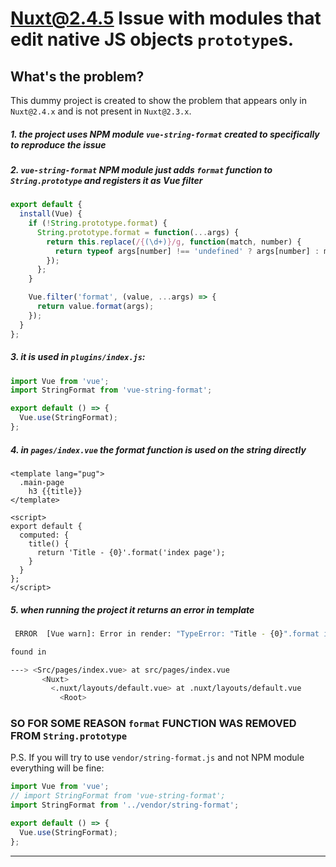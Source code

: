 # Nuxt@2.4.5 Issue with modules that edit native JS objects `prototype`s.

## What's the problem?

This dummy project is created to show the problem that appears only in `Nuxt@2.4.x` and is not present in `Nuxt@2.3.x`.
 
##### 1. the project uses NPM module `vue-string-format` created to specifically to reproduce the issue

##### 2. `vue-string-format` NPM module just adds `format` function to `String.prototype` and registers it as Vue filter

```js
export default {
  install(Vue) {
    if (!String.prototype.format) {
      String.prototype.format = function(...args) {
        return this.replace(/{(\d+)}/g, function(match, number) {
          return typeof args[number] !== 'undefined' ? args[number] : match;
        });
      };
    }

    Vue.filter('format', (value, ...args) => {
      return value.format(args);
    });
  }
};
```

##### 3. it is used in `plugins/index.js`:

```js
import Vue from 'vue';
import StringFormat from 'vue-string-format';

export default () => {
  Vue.use(StringFormat);
};
```

##### 4. in `pages/index.vue` the format function is used on the string directly

```vue
<template lang="pug">
  .main-page
    h3 {{title}}
</template>

<script>
export default {
  computed: {
    title() {
      return 'Title - {0}'.format('index page');
    }
  }
};
</script>
```

##### 5. when running the project it returns an error in template

```bash
 ERROR  [Vue warn]: Error in render: "TypeError: "Title - {0}".format is not a function"

found in

---> <Src/pages/index.vue> at src/pages/index.vue
       <Nuxt>
         <.nuxt/layouts/default.vue> at .nuxt/layouts/default.vue
           <Root>
```

### SO FOR SOME REASON `format` FUNCTION WAS REMOVED FROM `String.prototype`

P.S. If you will try to use `vendor/string-format.js` and not NPM module everything will be fine:

```js
import Vue from 'vue';
// import StringFormat from 'vue-string-format';
import StringFormat from '../vendor/string-format';

export default () => {
  Vue.use(StringFormat);
};

```

---
